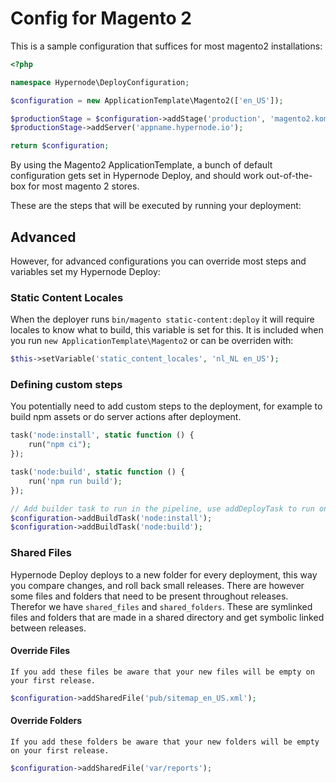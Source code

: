 # Config for Magento 2

This is a sample configuration that suffices for most magento2 installations:

```php
<?php

namespace Hypernode\DeployConfiguration;

$configuration = new ApplicationTemplate\Magento2(['en_US']);

$productionStage = $configuration->addStage('production', 'magento2.komkommer.store');
$productionStage->addServer('appname.hypernode.io');

return $configuration;
```

By using the Magento2 ApplicationTemplate, a bunch of default configuration gets set in Hypernode Deploy, and should work out-of-the-box for most magento 2 stores.

These are the steps that will be executed by running your deployment:

## Advanced

However, for advanced configurations you can override most steps and variables set my Hypernode Deploy:

### Static Content Locales

When the deployer runs `bin/magento static-content:deploy` it will require locales to know what to build, this variable is set for this. It is included when you run `new ApplicationTemplate\Magento2` or can be overriden with:

```php
$this->setVariable('static_content_locales', 'nl_NL en_US');
```

### Defining custom steps

You potentially need to add custom steps to the deployment, for example to build npm assets or do server actions after deployment.

```php
task('node:install', static function () {
    run("npm ci");
});

task('node:build', static function () {
    run('npm run build');
});

// Add builder task to run in the pipeline, use addDeployTask to run on the server
$configuration->addBuildTask('node:install');
$configuration->addBuildTask('node:build');
```

### Shared Files

Hypernode Deploy deploys to a new folder for every deployment, this way you compare changes, and roll back small releases. There are however some files and folders that need to be present throughout releases. Therefor we have `shared_files` and `shared_folders`. These are symlinked files and folders that are made in a shared directory and get symbolic linked between releases.

#### Override Files

```{note}
If you add these files be aware that your new files will be empty on your first release.
```

```php
$configuration->addSharedFile('pub/sitemap_en_US.xml');
```

#### Override Folders

```{note}
If you add these folders be aware that your new folders will be empty on your first release.
```

```php
$configuration->addSharedFile('var/reports');
```
